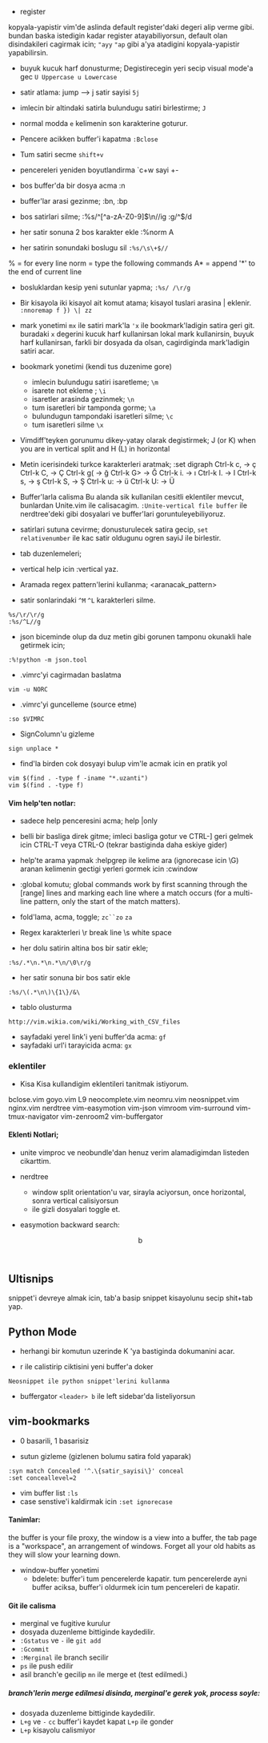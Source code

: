 * register

kopyala-yapistir vim'de aslinda default register'daki degeri alip verme gibi.
bundan baska istedigin kadar register atayabiliyorsun, default olan
disindakileri cagirmak icin; `"ayy` `"ap` gibi a'ya atadigini kopyala-yapistir
yapabilirsin.

* buyuk kucuk harf donusturme;
Degistirecegin yeri secip visual mode'a gec
`U Uppercase u Lowercase`

* satir atlama: jump --> j satir sayisi
`5j`	

* imlecin bir altindaki satirla bulundugu satiri birlestirme; 
`J`	

* normal modda `e` kelimenin son karakterine goturur. 
* Pencere acikken buffer'i kapatma
`:Bclose`

* Tum satiri secme 
`shift+v` 

* pencereleri yeniden boyutlandirma 
`c+w sayi +-

* bos buffer'da bir dosya acma 
:n
* buffer'lar arasi gezinme;
:bn, :bp

* bos satirlari silme;
:%s/^[^a-zA-Z0-9]$\n//ig
:g/^$/d

* her satir sonuna 2 bos karakter ekle 
:%norm A  

* her satirin sonundaki boslugu sil
`:%s/\s\+$//`

 %       = for every line
 norm    = type the following commands
 A*      = append '*' to the end of current line

* bosluklardan kesip yeni sutunlar yapma;
`:%s/ /\r/g`

* Bir kisayola iki kisayol ait komut atama; kisayol tuslari arasina \| eklenir.
`:nnoremap f }) \| zz`

* mark yonetimi
`mx` ile satiri mark'la
`'x` ile bookmark'ladigin satira geri git.
buradaki `x` degerini kucuk harf kullanirsan lokal mark kullanirsin, buyuk
harf kullanirsan, farkli bir dosyada da olsan, cagirdiginda mark'ladigin satiri acar.

* bookmark yonetimi (kendi tus duzenime gore)
  - imlecin bulundugu satiri isaretleme; `\m`
  - isarete not ekleme ; `\i`
  - isaretler arasinda gezinmek; `\n`
  - tum isaretleri bir tamponda gorme; `\a`
  - bulundugun tampondaki isaretleri silme; `\c`
  - tum isaretleri silme `\x`


* Vimdiff'teyken gorunumu dikey-yatay olarak degistirmek;
<C-w>J (or <C-w>K) when you are in vertical split and <C-w>H (<C-w>L) in horizontal

* Metin icerisindeki turkce karakterleri aratmak;
:set digraph
Ctrl-k c, -> ç
Ctrl-k C, -> Ç
Ctrl-k g( -> ğ
Ctrl-k G> -> Ğ
Ctrl-k i. -> ı
Ctrl-k I. -> I
Ctrl-k s, -> ş
Ctrl-k S, -> Ş
Ctrl-k u: -> ü
Ctrl-k U: -> Ü


* Buffer'larla calisma
Bu alanda sik kullanilan cesitli eklentiler mevcut, bunlardan Unite.vim ile
calisacagim.
`:Unite-vertical file buffer` ile nerdtree'deki gibi dosyalari ve buffer'lari goruntuleyebiliyoruz.


* satirlari sutuna cevirme; donusturulecek satira gecip,
`set relativenumber` ile kac satir oldugunu ogren
sayiJ ile birlestir.


* tab duzenlemeleri;
* vertical help icin :vertical yaz.

* Aramada  regex pattern'lerini kullanma;
\<aranacak_pattern\>

* satir sonlarindaki `^M` `^L`  karakterleri silme.
```
%s/\r/\r/g
:%s/^L//g
```


* json biceminde olup da duz metin gibi gorunen tamponu okunakli hale getirmek
icin;
```
:%!python -m json.tool
```
* .vimrc'yi cagirmadan baslatma
```
vim -u NORC
```

* .vimrc'yi guncelleme (source etme)
```
:so $VIMRC
```

* SignColumn'u gizleme
```
sign unplace *
```

* find'la birden cok dosyayi bulup vim'le acmak icin en pratik yol
```
vim $(find . -type f -iname "*.uzanti")
vim $(find . -type f)
```

#### Vim help'ten notlar:
* sadece help penceresini acma;
help |only

* belli bir basliga direk gitme;
imleci basliga gotur ve CTRL-]
geri gelmek icin CTRL-T veya CTRL-O (tekrar bastiginda daha eskiye gider)

* help'te arama yapmak
:helpgrep ile kelime ara (ignorecase icin \G)
aranan kelimenin gectigi yerleri gormek icin :cwindow


* :global komutu;
global commands work by first scanning through the [range] lines and
marking each line where a match occurs (for a multi-line pattern, only the
start of the match matters).

* fold'lama, acma, toggle; `zc``zo` `za`

* Regex karakterleri
\r break line
\s white space

* her dolu satirin altina bos bir satir ekle;
```
:%s/.*\n.*\n.*\n/\0\r/g
```
* her satir sonuna bir bos satir ekle
```
:%s/\(.*\n\)\{1\}/&\
```
* tablo olusturma


```
http://vim.wikia.com/wiki/Working_with_CSV_files
```

* sayfadaki yerel link'i yeni buffer'da acma: `gf`
* sayfadaki url'i tarayicida acma: `gx`


### eklentiler 
* Kisa Kisa kullandigim eklentileri tanitmak istiyorum.

bclose.vim
goyo.vim
L9
neocomplete.vim
neomru.vim
neosnippet.vim
nginx.vim
nerdtree
vim-easymotion
vim-json
vimroom
vim-surround
vim-tmux-navigator
vim-zenroom2
vim-buffergator


#### Eklenti Notlari;
* unite vimproc ve neobundle'dan henuz verim alamadigimdan listeden cikarttim.

* nerdtree
  - window split orientation'u var, sirayla aciyorsun, once horizontal, sonra vertical calisiyorsun
  - <shift-i> ile gizli dosyalari toggle et.    

* easymotion
backward search: <header><header>b

Ultisnips
---

snippet'i devreye almak icin, tab'a basip snippet kisayolunu secip shit+tab
yap.

Python Mode
---

* herhangi bir komutun uzerinde K 'ya bastiginda dokumanini acar.

* <leader> r ile calistirip ciktisini yeni buffer'a doker
```
Neosnippet ile python snippet'lerini kullanma
```
* buffergator `<leader> b` ile left sidebar'da listeliyorsun

vim-bookmarks
---

* 0 basarili, 1 basarisiz


* sutun gizleme (gizlenen bolumu satira fold yaparak)
```
:syn match Concealed '^.\{satir_sayisi\}' conceal
:set conceallevel=2
```

* vim buffer list `:ls`
* case senstive'i kaldirmak icin
`:set ignorecase`

#### Tanimlar: 

the buffer is your file proxy,
the window is a view into a buffer,
the tab page is a "workspace", an arrangement of windows.
Forget all your old habits as they will slow your learning down.


* window-buffer yonetimi
  - bdelete: buffer'i tum pencerelerde kapatir. tum pencerelerde ayni buffer
    aciksa, buffer'i oldurmek icin tum pencereleri de kapatir.

#### Git ile calisma
* merginal ve fugitive kurulur
* dosyada duzenleme bittiginde kaydedilir.
* `:Gstatus` ve `-` ile `git add` 
* `:Gcommit` 
* `:Merginal` ile branch secilir
* `ps` ile push edilir
* asil branch'e gecilip `mn` ile  merge et (test edilmedi.)


##### branch'lerin merge edilmesi disinda, merginal'e gerek yok, process soyle:
* dosyada duzenleme bittiginde kaydedilir.
* `L+g` ve `-` `cc` buffer'i kaydet kapat `L+p` ile gonder
* `L+p` kisayolu calismiyor
